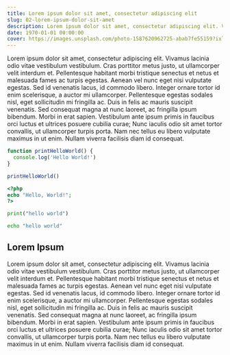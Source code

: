 ```yaml
---
title: Lorem ipsum dolor sit amet, consectetur adipiscing elit
slug: 02-lorem-ipsum-dolor-sit-amet
description: Lorem ipsum dolor sit amet, consectetur adipiscing elit. Vivamus lacinia odio vitae vestibulum vestibulum. Cras porttitor metus justo, ut ullamcorper velit interdum et.
date: 1970-01-01 00:00:00
cover: https://images.unsplash.com/photo-1587620962725-abab7fe55159?ixlib=rb-4.0.3&ixid=M3wxMjA3fDB8MHxwaG90by1wYWdlfHx8fGVufDB8fHx8fA%3D%3D&auto=format&fit=crop&w=2062&q=80
---
```


Lorem ipsum dolor sit amet, consectetur adipiscing elit. Vivamus lacinia odio vitae vestibulum vestibulum. Cras porttitor metus justo, ut ullamcorper velit interdum et. Pellentesque habitant morbi tristique senectus et netus et malesuada fames ac turpis egestas. Aenean vel nunc eget nisi vulputate egestas. Sed id venenatis lacus, id commodo libero. Integer ornare tortor id enim scelerisque, a auctor mi ullamcorper. Pellentesque egestas sodales nisl, eget sollicitudin mi fringilla ac. Duis in felis ac mauris suscipit venenatis. Sed consequat magna at nunc laoreet, ac fringilla ipsum bibendum. Morbi in erat sapien. Vestibulum ante ipsum primis in faucibus orci luctus et ultrices posuere cubilia curae; Nunc iaculis odio sit amet tortor convallis, ut ullamcorper turpis porta. Nam nec tellus eu libero vulputate maximus in ut enim. Nullam viverra facilisis diam id consequat.

```js
function printHelloWorld() {
  console.log('Hello World!')
}

printHelloWorld()
```

```php
<?php
echo "Hello, World!";
?>
```

```python
print("hello world")
```

```sh
echo "hello world"
```

## Lorem Ipsum

Lorem ipsum dolor sit amet, consectetur adipiscing elit. Vivamus lacinia odio vitae vestibulum vestibulum. Cras porttitor metus justo, ut ullamcorper velit interdum et. Pellentesque habitant morbi tristique senectus et netus et malesuada fames ac turpis egestas. Aenean vel nunc eget nisi vulputate egestas. Sed id venenatis lacus, id commodo libero. Integer ornare tortor id enim scelerisque, a auctor mi ullamcorper. Pellentesque egestas sodales nisl, eget sollicitudin mi fringilla ac. Duis in felis ac mauris suscipit venenatis. Sed consequat magna at nunc laoreet, ac fringilla ipsum bibendum. Morbi in erat sapien. Vestibulum ante ipsum primis in faucibus orci luctus et ultrices posuere cubilia curae; Nunc iaculis odio sit amet tortor convallis, ut ullamcorper turpis porta. Nam nec tellus eu libero vulputate maximus in ut enim. Nullam viverra facilisis diam id consequat.
